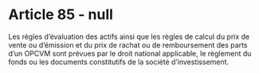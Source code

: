 # Article 85 - null


Les règles d’évaluation des actifs ainsi que les règles de calcul du prix de vente ou d’émission et du prix de rachat ou de remboursement des parts d’un OPCVM sont prévues par le droit national applicable, le règlement du fonds ou les documents constitutifs de la société d’investissement.
